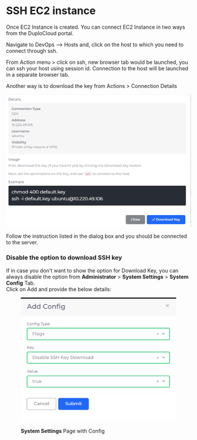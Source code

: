 # SSH EC2 instance

Once EC2 Instance is created. You can connect EC2 Instance in two ways from the DuploCloud portal.

Navigate to DevOps --> Hosts and, click on the host to which you need to connect through ssh.

From Action menu > click on ssh, new browser tab would be launched, you can ssh your host using session id. Connection to the host will be launched in a separate browser tab.

Another way is to download the  key from Actions > Connection Details

![](<../../../.gitbook/assets/image (1) (1).png>)

Follow the instruction listed in the dialog box and you should be connected to the server.

### Disable the option to download SSH key

If in case you don't want to show the option for Download Key, you can always disable the option from **Administrator** > **System Settings** > **System Config** Tab.\
Click on Add and provide the below details:

<figure><img src="../../../.gitbook/assets/image (2).png" alt=""><figcaption><p><strong>System Settings</strong> Page with Config</p></figcaption></figure>
